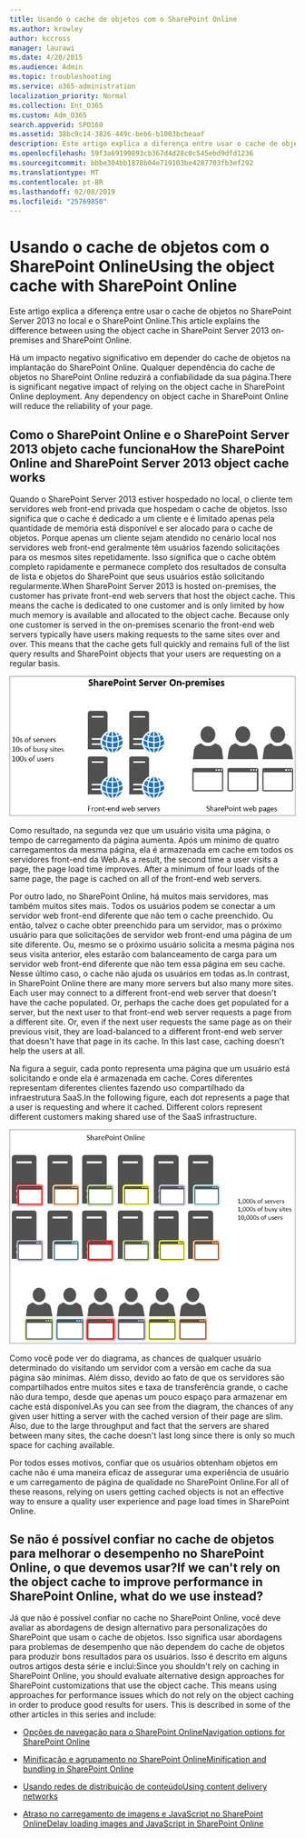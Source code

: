 ```yaml
---
title: Usando o cache de objetos com o SharePoint Online
ms.author: krowley
author: kccross
manager: laurawi
ms.date: 4/20/2015
ms.audience: Admin
ms.topic: troubleshooting
ms.service: o365-administration
localization_priority: Normal
ms.collection: Ent_O365
ms.custom: Adm_O365
search.appverid: SPO160
ms.assetid: 38bc9c14-3826-449c-beb6-b1003bcbeaaf
description: Este artigo explica a diferença entre usar o cache de objetos no SharePoint Server 2013 no local e o SharePoint Online.
ms.openlocfilehash: 59f3a69199893cb367d4d28c0c545ebd9dfd1236
ms.sourcegitcommit: bbbe304bb1878b04e719103be4287703fb3ef292
ms.translationtype: MT
ms.contentlocale: pt-BR
ms.lasthandoff: 02/08/2019
ms.locfileid: "25769850"
---
```

# <a name="using-the-object-cache-with-sharepoint-online"></a><span data-ttu-id="b0eb9-103">Usando o cache de objetos com o SharePoint Online</span><span class="sxs-lookup"><span data-stu-id="b0eb9-103">Using the object cache with SharePoint Online</span></span>

<span data-ttu-id="b0eb9-104">Este artigo explica a diferença entre usar o cache de objetos no SharePoint Server 2013 no local e o SharePoint Online.</span><span class="sxs-lookup"><span data-stu-id="b0eb9-104">This article explains the difference between using the object cache in SharePoint Server 2013 on-premises and SharePoint Online.</span></span>
  
<span data-ttu-id="b0eb9-p101">Há um impacto negativo significativo em depender do cache de objetos na implantação do SharePoint Online. Qualquer dependência do cache de objetos no SharePoint Online reduzirá a confiabilidade da sua página.</span><span class="sxs-lookup"><span data-stu-id="b0eb9-p101">There is significant negative impact of relying on the object cache in SharePoint Online deployment. Any dependency on object cache in SharePoint Online will reduce the reliability of your page.</span></span> 
  
## <a name="how-the-sharepoint-online-and-sharepoint-server-2013-object-cache-works"></a><span data-ttu-id="b0eb9-107">Como o SharePoint Online e o SharePoint Server 2013 objeto cache funciona</span><span class="sxs-lookup"><span data-stu-id="b0eb9-107">How the SharePoint Online and SharePoint Server 2013 object cache works</span></span>

<span data-ttu-id="b0eb9-p102">Quando o SharePoint Server 2013 estiver hospedado no local, o cliente tem servidores web front-end privada que hospedam o cache de objetos. Isso significa que o cache é dedicado a um cliente e é limitado apenas pela quantidade de memória está disponível e ser alocado para o cache de objetos. Porque apenas um cliente sejam atendido no cenário local nos servidores web front-end geralmente têm usuários fazendo solicitações para os mesmos sites repetidamente. Isso significa que o cache obtém completo rapidamente e permanece completo dos resultados de consulta de lista e objetos do SharePoint que seus usuários estão solicitando regularmente.</span><span class="sxs-lookup"><span data-stu-id="b0eb9-p102">When SharePoint Server 2013 is hosted on-premises, the customer has private front-end web servers that host the object cache. This means the cache is dedicated to one customer and is only limited by how much memory is available and allocated to the object cache. Because only one customer is served in the on-premises scenario the front-end web servers typically have users making requests to the same sites over and over. This means that the cache gets full quickly and remains full of the list query results and SharePoint objects that your users are requesting on a regular basis.</span></span>
  
![Mostra o tráfego e a carga para servidores front-end da Web locais](media/a0d38b36-4909-4abb-8d4e-4930814bb3de.png)
  
<span data-ttu-id="b0eb9-p103">Como resultado, na segunda vez que um usuário visita uma página, o tempo de carregamento da página aumenta. Após um mínimo de quatro carregamentos da mesma página, ela é armazenada em cache em todos os servidores front-end da Web.</span><span class="sxs-lookup"><span data-stu-id="b0eb9-p103">As a result, the second time a user visits a page, the page load time improves. After a minimum of four loads of the same page, the page is cached on all of the front-end web servers.</span></span>
  
<span data-ttu-id="b0eb9-p104">Por outro lado, no SharePoint Online, há muitos mais servidores, mas também muitos sites mais. Todos os usuários podem se conectar a um servidor web front-end diferente que não tem o cache preenchido. Ou então, talvez o cache obter preenchido para um servidor, mas o próximo usuário para que solicitações de servidor web front-end uma página de um site diferente. Ou, mesmo se o próximo usuário solicita a mesma página nos seus visita anterior, eles estarão com balanceamento de carga para um servidor web front-end diferente que não tem essa página em seu cache. Nesse último caso, o cache não ajuda os usuários em todas as.</span><span class="sxs-lookup"><span data-stu-id="b0eb9-p104">In contrast, in SharePoint Online there are many more servers but also many more sites. Each user may connect to a different front-end web server that doesn't have the cache populated. Or, perhaps the cache does get populated for a server, but the next user to that front-end web server requests a page from a different site. Or, even if the next user requests the same page as on their previous visit, they are load-balanced to a different front-end web server that doesn't have that page in its cache. In this last case, caching doesn't help the users at all.</span></span>
  
<span data-ttu-id="b0eb9-p105">Na figura a seguir, cada ponto representa uma página que um usuário está solicitando e onde ela é armazenada em cache. Cores diferentes representam diferentes clientes fazendo uso compartilhado da infraestrutura SaaS.</span><span class="sxs-lookup"><span data-stu-id="b0eb9-p105">In the following figure, each dot represents a page that a user is requesting and where it cached. Different colors represent different customers making shared use of the SaaS infrastructure.</span></span>
  
![Mostra os resultados do cache de objeto no SharePoint Online](media/25d04011-ef83-4cb7-9e04-a6ed490f63c3.png)
  
<span data-ttu-id="b0eb9-p106">Como você pode ver do diagrama, as chances de qualquer usuário determinado do visitando um servidor com a versão em cache da sua página são mínimas. Além disso, devido ao fato de que os servidores são compartilhados entre muitos sites e taxa de transferência grande, o cache não dura tempo, desde que apenas um pouco espaço para armazenar em cache está disponível.</span><span class="sxs-lookup"><span data-stu-id="b0eb9-p106">As you can see from the diagram, the chances of any given user hitting a server with the cached version of their page are slim. Also, due to the large throughput and fact that the servers are shared between many sites, the cache doesn't last long since there is only so much space for caching available.</span></span>
  
<span data-ttu-id="b0eb9-125">Por todos esses motivos, confiar que os usuários obtenham objetos em cache não é uma maneira eficaz de assegurar uma experiência de usuário e um carregamento de página de qualidade no SharePoint Online.</span><span class="sxs-lookup"><span data-stu-id="b0eb9-125">For all of these reasons, relying on users getting cached objects is not an effective way to ensure a quality user experience and page load times in SharePoint Online.</span></span>
  
## <a name="if-we-cant-rely-on-the-object-cache-to-improve-performance-in-sharepoint-online-what-do-we-use-instead"></a><span data-ttu-id="b0eb9-126">Se não é possível confiar no cache de objetos para melhorar o desempenho no SharePoint Online, o que devemos usar?</span><span class="sxs-lookup"><span data-stu-id="b0eb9-126">If we can't rely on the object cache to improve performance in SharePoint Online, what do we use instead?</span></span>

<span data-ttu-id="b0eb9-p107">Já que não é possível confiar no cache no SharePoint Online, você deve avaliar as abordagens de design alternativo para personalizações do SharePoint que usam o cache de objetos. Isso significa usar abordagens para problemas de desempenho que não dependem do cache de objetos para produzir bons resultados para os usuários. Isso é descrito em alguns outros artigos desta série e inclui:</span><span class="sxs-lookup"><span data-stu-id="b0eb9-p107">Since you shouldn't rely on caching in SharePoint Online, you should evaluate alternative design approaches for SharePoint customizations that use the object cache. This means using approaches for performance issues which do not rely on the object caching in order to produce good results for users. This is described in some of the other articles in this series and include:</span></span>
  
- [<span data-ttu-id="b0eb9-130">Opções de navegação para o SharePoint Online</span><span class="sxs-lookup"><span data-stu-id="b0eb9-130">Navigation options for SharePoint Online</span></span>](navigation-options-for-sharepoint-online.md)
    
- [<span data-ttu-id="b0eb9-131">Minificação e agrupamento no SharePoint Online</span><span class="sxs-lookup"><span data-stu-id="b0eb9-131">Minification and bundling in SharePoint Online</span></span>](minification-and-bundling-in-sharepoint-online.md)
    
- [<span data-ttu-id="b0eb9-132">Usando redes de distribuição de conteúdo</span><span class="sxs-lookup"><span data-stu-id="b0eb9-132">Using content delivery networks</span></span>](using-content-delivery-networks-with-sharepoint-online.md)
    
- [<span data-ttu-id="b0eb9-133">Atraso no carregamento de imagens e JavaScript no SharePoint Online</span><span class="sxs-lookup"><span data-stu-id="b0eb9-133">Delay loading images and JavaScript in SharePoint Online</span></span>](delay-loading-images-and-javascript-in-sharepoint-online.md)
    


